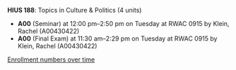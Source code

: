**HIUS 188**: Topics in Culture & Politics (4 units)

- **A00** (Seminar) at 12:00 pm–2:50 pm on Tuesday at RWAC 0915 by Klein, Rachel (A00430422)
- **A00** (Final Exam) at 11:30 am–2:29 pm on Tuesday at RWAC 0915 by Klein, Rachel (A00430422)

[Enrollment numbers over time](./HIUS188.tsv)
